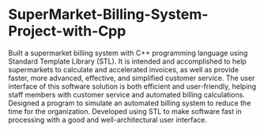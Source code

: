 # SuperMarket-Billing-System-Project-with-Cpp
Built a supermarket billing system with C++ programming language using Standard Template Library (STL). It is intended and accomplished to help supermarkets to calculate and accelerated invoices, as well as provide faster, more advanced, effective, and simplified customer service. The user interface of this software solution is both efficient and user-friendly, helping staff members with customer service and automated billing calculations. Designed a program to simulate an automated billing system to reduce the time for the organization. Developed using STL to make software fast in processing with a good and well-architectural user interface.
